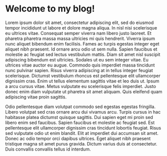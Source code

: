 # Welcome to my blog!

Lorem ipsum dolor sit amet, consectetur adipiscing elit, sed do eiusmod tempor incididunt ut labore et dolore magna aliqua. In nisl nisi scelerisque eu ultrices vitae. Consequat semper viverra nam libero justo laoreet. Et pharetra pharetra massa massa ultricies mi quis hendrerit. Viverra ipsum nunc aliquet bibendum enim facilisis. Fames ac turpis egestas integer eget aliquet nibh praesent. Id ornare arcu odio ut sem nulla. Sapien faucibus et molestie ac feugiat sed lectus vestibulum mattis. Diam sit amet nisl suscipit adipiscing bibendum est ultricies. Sodales ut eu sem integer vitae. Eu ultrices vitae auctor eu augue. Commodo quis imperdiet massa tincidunt nunc pulvinar sapien. Risus viverra adipiscing at in tellus integer feugiat scelerisque. Dictumst vestibulum rhoncus est pellentesque elit ullamcorper dignissim cras. Enim ut tellus elementum sagittis vitae et leo duis ut. Ipsum a arcu cursus vitae. Metus vulputate eu scelerisque felis imperdiet. Justo donec enim diam vulputate ut pharetra sit amet aliquam. Quis eleifend quam adipiscing vitae proin sagittis.

Odio pellentesque diam volutpat commodo sed egestas egestas fringilla. Libero volutpat sed cras ornare arcu dui vivamus arcu. Turpis cursus in hac habitasse platea dictumst quisque sagittis. Dui sapien eget mi proin sed libero enim sed faucibus. Sapien faucibus et molestie ac feugiat sed. Est pellentesque elit ullamcorper dignissim cras tincidunt lobortis feugiat. Risus sed vulputate odio ut enim blandit. Elit at imperdiet dui accumsan sit amet. Donec ac odio tempor orci dapibus ultrices. Eget aliquet nibh praesent tristique magna sit amet purus gravida. Dictum varius duis at consectetur. Duis convallis convallis tellus id interdum.
